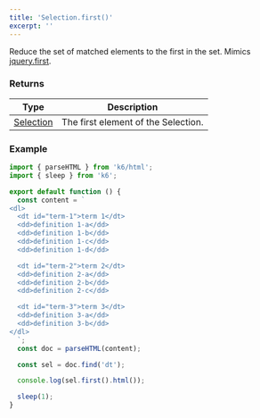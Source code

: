 ```yaml
---
title: 'Selection.first()'
excerpt: ''
---
```


Reduce the set of matched elements to the first in the set.
Mimics [jquery.first](https://api.jquery.com/first/).

### Returns

| Type                                           | Description                         |
| ---------------------------------------------- | ----------------------------------- |
| [Selection](/javascript-api/k6-html/selection) | The first element of the Selection. |

### Example

<CodeGroup labels={[]}>

```javascript
import { parseHTML } from 'k6/html';
import { sleep } from 'k6';

export default function () {
  const content = `
<dl>
  <dt id="term-1">term 1</dt>
  <dd>definition 1-a</dd>
  <dd>definition 1-b</dd>
  <dd>definition 1-c</dd>
  <dd>definition 1-d</dd>

  <dt id="term-2">term 2</dt>
  <dd>definition 2-a</dd>
  <dd>definition 2-b</dd>
  <dd>definition 2-c</dd>

  <dt id="term-3">term 3</dt>
  <dd>definition 3-a</dd>
  <dd>definition 3-b</dd>
</dl>
  `;
  const doc = parseHTML(content);

  const sel = doc.find('dt');

  console.log(sel.first().html());

  sleep(1);
}
```

</CodeGroup>
